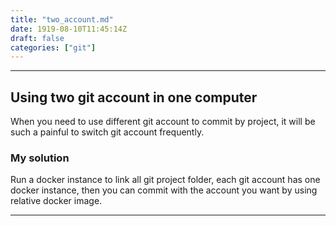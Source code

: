 ```yaml
---
title: "two_account.md"
date: 1919-08-10T11:45:14Z
draft: false
categories: ["git"]
---
```




---


## Using two git account in one computer

When you need to use different git account to commit by project, it will be such a painful to switch git account frequently.

### My solution


Run a docker instance to link all git project folder, each git account has one docker instance, then you can commit with the account you want by using relative docker image.


---

